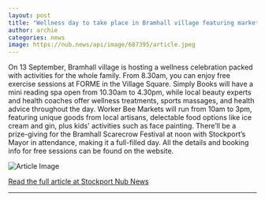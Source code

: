 ```yaml
---
layout: post
title: "Wellness day to take place in Bramhall village featuring market, exercise, 'reading spa' and more"
author: archie
categories: news
image: https://nub.news/api/image/687395/article.jpeg
---
```

On 13 September, Bramhall village is hosting a wellness celebration packed with activities for the whole family. From 8.30am, you can enjoy free exercise sessions at FORME in the Village Square. Simply Books will have a mini reading spa open from 10.30am to 4.30pm, while local beauty experts and health coaches offer wellness treatments, sports massages, and health advice throughout the day. Worker Bee Markets will run from 10am to 3pm, featuring unique goods from local artisans, delectable food options like ice cream and gin, plus kids' activities such as face painting. There’ll be a prize-giving for the Bramhall Scarecrow Festival at noon with Stockport’s Mayor in attendance, making it a full-filled day. All the details and booking info for free sessions can be found on the website.

![Article Image](https://nub.news/api/image/687395/article.jpeg)

[Read the full article at Stockport Nub News](https://stockport.nub.news/news/local-news/sp8876-wellness-day-to-take-place-in-bramhall-village-featuring-market-exercise-reading-spa-and-more-270547)

---
